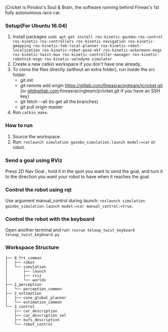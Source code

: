 
jCricket is Pinokio's Soul & Brain, the software running behind Fineas's 1st fully autonomous race car.

### Setup(For Ubuntu 16.04)
1. Install packages `sudo apt-get install ros-kinetic-gazebo-ros-control ros-kinetic-ros-controllers ros-kinetic-navigation ros-kinetic-gmapping ros-kinetic-teb-local-planner ros-kinetic-robot-localization ros-kinetic-robot-pose-ekf ros-kinetic-ackermann-msgs ros-kinetic-twist-mux ros-kinetic-controller-manager ros-kinetic-robotnik-msgs ros-kinetic-velodyne-simulator`
2. Create a new catkin workspace if you don't have one already.
3. To clone the files directly (without an extra folder), run inside the src folder:
    - git init
    - git remote add origin https://gitlab.com/fineasracingteam/jcricket.git (or git@gitlab.com:fineasracingteam/jcricket.git if you have an SSH key)
    - git fetch --all (to get all the branches)
    - git pull origin master 
4. Run `catkin_make`.

### How to run
1. Source the workspace.
2. Run: `roslaunch simulation gazebo_simulation.launch model:=car` or robot.

### Send a goal using RViz
Press 2D Nav Goal , hold it in the spot you want to send the goal, and turn it to the direction you want your robot to have when it reaches the goal.

### Control the robot using rqt
Use argument manual_control during launch: `roslaunch simulation gazebo_simulation.launch model:=car manual_control:=true`.

### Control the robot with the keyboard
Open another terminal and run: `rosrun teleop_twist_keyboard teleop_twist_keyboard.py`

### Workspace Structure
    ├── 0_frt_common
    │   ├── robot
    │   └── simulation
    │       ├── launch
    │       ├── rviz
    │       └── worlds
    ├── 1_perception
    │   └── perception_common
    ├── 2_estimation
    │   ├── cone_global_planner
    │   └── estimation_common
    └── 3_control
        ├── car_description
        ├── car_description_vel
        ├── eufs_description
        └── robot_control
